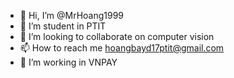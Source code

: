 - 👋 Hi, I’m @MrHoang1999
- 👀 I’m student in PTIT
- 💞️ I’m looking to collaborate on computer vision
- 📫 How to reach me hoangbayd17ptit@gmail.com
- 👀 I’m working in VNPAY


